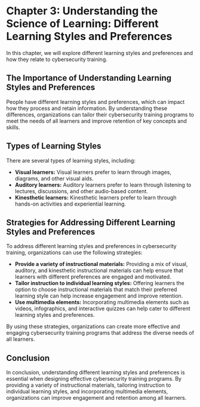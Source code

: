 Chapter 3: Understanding the Science of Learning: Different Learning Styles and Preferences
===========================================================================================

In this chapter, we will explore different learning styles and preferences and how they relate to cybersecurity training.

The Importance of Understanding Learning Styles and Preferences
---------------------------------------------------------------

People have different learning styles and preferences, which can impact how they process and retain information. By understanding these differences, organizations can tailor their cybersecurity training programs to meet the needs of all learners and improve retention of key concepts and skills.

Types of Learning Styles
------------------------

There are several types of learning styles, including:

* **Visual learners:** Visual learners prefer to learn through images, diagrams, and other visual aids.
* **Auditory learners:** Auditory learners prefer to learn through listening to lectures, discussions, and other audio-based content.
* **Kinesthetic learners:** Kinesthetic learners prefer to learn through hands-on activities and experiential learning.

Strategies for Addressing Different Learning Styles and Preferences
-------------------------------------------------------------------

To address different learning styles and preferences in cybersecurity training, organizations can use the following strategies:

* **Provide a variety of instructional materials:** Providing a mix of visual, auditory, and kinesthetic instructional materials can help ensure that learners with different preferences are engaged and motivated.
* **Tailor instruction to individual learning styles:** Offering learners the option to choose instructional materials that match their preferred learning style can help increase engagement and improve retention.
* **Use multimedia elements:** Incorporating multimedia elements such as videos, infographics, and interactive quizzes can help cater to different learning styles and preferences.

By using these strategies, organizations can create more effective and engaging cybersecurity training programs that address the diverse needs of all learners.

Conclusion
----------

In conclusion, understanding different learning styles and preferences is essential when designing effective cybersecurity training programs. By providing a variety of instructional materials, tailoring instruction to individual learning styles, and incorporating multimedia elements, organizations can improve engagement and retention among all learners.
